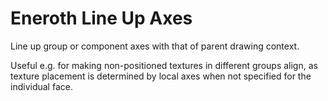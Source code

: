 # Eneroth Line Up Axes

Line up group or component axes with that of parent drawing context.

Useful e.g. for making non-positioned textures in different groups align, as
texture placement is determined by local axes when not specified for the
individual face.
